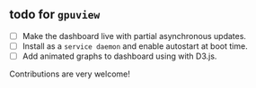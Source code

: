 todo for `gpuview`
-------------------

- [ ] Make the dashboard live with partial asynchronous updates.
- [ ] Install as a `service daemon` and enable autostart at boot time.
- [ ] Add animated graphs to dashboard using with D3.js.

Contributions are very welcome!

